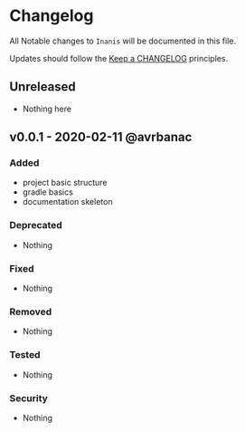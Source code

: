 # Changelog

All Notable changes to `Inanis` will be documented in this file.

Updates should follow the [Keep a CHANGELOG](http://keepachangelog.com/) principles.

## Unreleased
- Nothing here

## v0.0.1 - 2020-02-11 @avrbanac

### Added
- project basic structure
- gradle basics
- documentation skeleton

### Deprecated
- Nothing

### Fixed
- Nothing

### Removed
- Nothing

### Tested
- Nothing

### Security
- Nothing